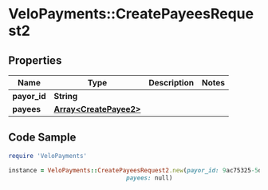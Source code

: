 # VeloPayments::CreatePayeesRequest2

## Properties

Name | Type | Description | Notes
------------ | ------------- | ------------- | -------------
**payor_id** | **String** |  | 
**payees** | [**Array&lt;CreatePayee2&gt;**](CreatePayee2.md) |  | 

## Code Sample

```ruby
require 'VeloPayments'

instance = VeloPayments::CreatePayeesRequest2.new(payor_id: 9ac75325-5dcd-42d5-b992-175d7e0a035e,
                                 payees: null)
```



